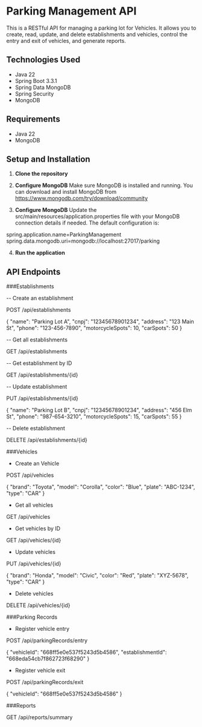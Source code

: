 # Parking Management API

This is a RESTful API for managing a parking lot for Vehicles. It allows you to create, read, update, and delete establishments and vehicles, control the entry and exit of vehicles, and generate reports.

## Technologies Used

- Java 22
- Spring Boot 3.3.1
- Spring Data MongoDB
- Spring Security
- MongoDB


## Requirements

- Java 22
- MongoDB

## Setup and Installation

1. **Clone the repository**

2. **Configure MongoDB**
Make sure MongoDB is installed and running. You can download and install MongoDB from 
https://www.mongodb.com/try/download/community

3. **Configure MongoDB**
Update the src/main/resources/application.properties file with your MongoDB connection details if needed. The default configuration is:

spring.application.name=ParkingManagement
spring.data.mongodb.uri=mongodb://localhost:27017/parking

4. **Run the application**


## API Endpoints

###Establishments

-- Create an establishment

POST /api/establishments

{
  "name": "Parking Lot A",
  "cnpj": "12345678901234",
  "address": "123 Main St",
  "phone": "123-456-7890",
  "motorcycleSpots": 10,
  "carSpots": 50
}

-- Get all establishments

GET /api/establishments

-- Get establishment by ID

GET /api/establishments/{id}

-- Update establishment

PUT /api/establishments/{id}

{
  "name": "Parking Lot B",
  "cnpj": "12345678901234",
  "address": "456 Elm St",
  "phone": "987-654-3210",
  "motorcycleSpots": 15,
  "carSpots": 55
}

-- Delete establishment

DELETE /api/establishments/{id}

###Vehicles

* Create an Vehicle

POST /api/vehicles

{
  "brand": "Toyota",
  "model": "Corolla",
  "color": "Blue",
  "plate": "ABC-1234",
  "type": "CAR"
}

* Get all vehicles

GET /api/vehicles

* Get vehicles by ID

GET /api/vehicles/{id}

* Update vehicles

PUT /api/vehicles/{id}

{
  "brand": "Honda",
  "model": "Civic",
  "color": "Red",
  "plate": "XYZ-5678",
  "type": "CAR"
}

* Delete vehicles

DELETE /api/vehicles/{id}

###Parking Records

* Register vehicle entry

POST /api/parkingRecords/entry

{
  "vehicleId": "668ff5e0e537f5243d5b4586",
  "establishmentId": "668eda54cb7f862723f68290"
}

* Register vehicle exit

POST /api/parkingRecords/exit

{
  "vehicleId": "668ff5e0e537f5243d5b4586"
}

###Reports

GET /api/reports/summary
